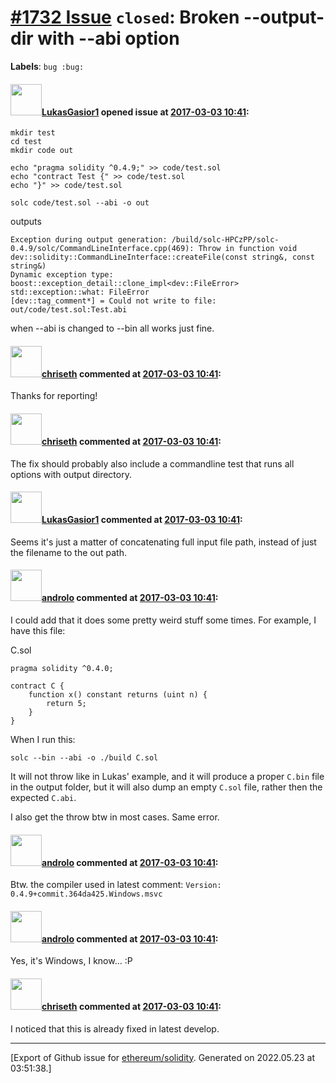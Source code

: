 # [\#1732 Issue](https://github.com/ethereum/solidity/issues/1732) `closed`: Broken --output-dir with --abi option
**Labels**: `bug :bug:`


#### <img src="https://avatars.githubusercontent.com/u/5664242?u=6ec526170a7ed06b15841dd3b693c3934e1de94c&v=4" width="50">[LukasGasior1](https://github.com/LukasGasior1) opened issue at [2017-03-03 10:41](https://github.com/ethereum/solidity/issues/1732):


```
mkdir test
cd test
mkdir code out

echo "pragma solidity ^0.4.9;" >> code/test.sol
echo "contract Test {" >> code/test.sol
echo "}" >> code/test.sol

solc code/test.sol --abi -o out
```

outputs
```
Exception during output generation: /build/solc-HPCzPP/solc-0.4.9/solc/CommandLineInterface.cpp(469): Throw in function void dev::solidity::CommandLineInterface::createFile(const string&, const string&)
Dynamic exception type: boost::exception_detail::clone_impl<dev::FileError>
std::exception::what: FileError
[dev::tag_comment*] = Could not write to file: out/code/test.sol:Test.abi
```

when --abi is changed to --bin all works just fine.

#### <img src="https://avatars.githubusercontent.com/u/9073706?v=4" width="50">[chriseth](https://github.com/chriseth) commented at [2017-03-03 10:41](https://github.com/ethereum/solidity/issues/1732#issuecomment-283924329):

Thanks for reporting!

#### <img src="https://avatars.githubusercontent.com/u/9073706?v=4" width="50">[chriseth](https://github.com/chriseth) commented at [2017-03-03 10:41](https://github.com/ethereum/solidity/issues/1732#issuecomment-283924454):

The fix should probably also include a commandline test that runs all options with output directory.

#### <img src="https://avatars.githubusercontent.com/u/5664242?u=6ec526170a7ed06b15841dd3b693c3934e1de94c&v=4" width="50">[LukasGasior1](https://github.com/LukasGasior1) commented at [2017-03-03 10:41](https://github.com/ethereum/solidity/issues/1732#issuecomment-283924734):

Seems it's just a matter of concatenating full input file path, instead of just the filename to the out path.

#### <img src="https://avatars.githubusercontent.com/u/2809499?u=ad7178bc0d70dc6042e996111eb4b806a24bf1aa&v=4" width="50">[androlo](https://github.com/androlo) commented at [2017-03-03 10:41](https://github.com/ethereum/solidity/issues/1732#issuecomment-283938317):

I could add that it does some pretty weird stuff some times. For example, I have this file:

C.sol
```
pragma solidity ^0.4.0;

contract C {
    function x() constant returns (uint n) {
        return 5;
    }
}
```

When I run this:

`solc --bin --abi -o ./build C.sol`

It will not throw like in Lukas' example, and it will produce a proper `C.bin` file in the output folder, but it will also dump an empty `C.sol` file, rather then the expected `C.abi`.

I also get the throw btw in most cases. Same error.

#### <img src="https://avatars.githubusercontent.com/u/2809499?u=ad7178bc0d70dc6042e996111eb4b806a24bf1aa&v=4" width="50">[androlo](https://github.com/androlo) commented at [2017-03-03 10:41](https://github.com/ethereum/solidity/issues/1732#issuecomment-283938599):

Btw. the compiler used in latest comment: `Version: 0.4.9+commit.364da425.Windows.msvc`

#### <img src="https://avatars.githubusercontent.com/u/2809499?u=ad7178bc0d70dc6042e996111eb4b806a24bf1aa&v=4" width="50">[androlo](https://github.com/androlo) commented at [2017-03-03 10:41](https://github.com/ethereum/solidity/issues/1732#issuecomment-283938727):

Yes, it's Windows, I know... :P

#### <img src="https://avatars.githubusercontent.com/u/9073706?v=4" width="50">[chriseth](https://github.com/chriseth) commented at [2017-03-03 10:41](https://github.com/ethereum/solidity/issues/1732#issuecomment-284765539):

I noticed that this is already fixed in latest develop.


-------------------------------------------------------------------------------



[Export of Github issue for [ethereum/solidity](https://github.com/ethereum/solidity). Generated on 2022.05.23 at 03:51:38.]
